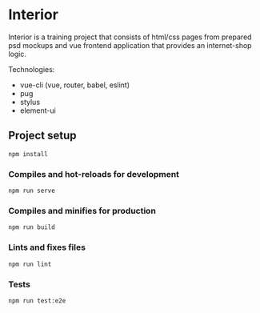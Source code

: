# Interior

Interior is a training project that consists of html/css pages from prepared psd mockups and vue frontend application that provides an internet-shop logic.

Technologies:
- vue-cli (vue, router, babel, eslint)
- pug
- stylus
- element-ui

## Project setup
```
npm install
```

### Compiles and hot-reloads for development
```
npm run serve
```

### Compiles and minifies for production
```
npm run build
```

### Lints and fixes files
```
npm run lint
```

### Tests
```
npm run test:e2e
```